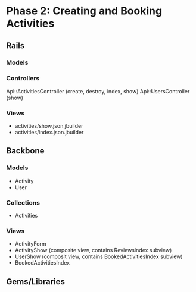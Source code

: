 # Phase 2: Creating and Booking Activities

## Rails
### Models

### Controllers
Api::ActivitiesController (create, destroy, index, show)
Api::UsersController (show)

### Views
* activities/show.json.jbuilder
* activities/index.json.jbuilder

## Backbone
### Models
* Activity
* User

### Collections
* Activities

### Views
* ActivityForm
* ActivityShow (composite view, contains ReviewsIndex subview)
* UserShow (composit view, contains BookedActivitiesIndex subview)
* BookedActivitiesIndex

## Gems/Libraries

